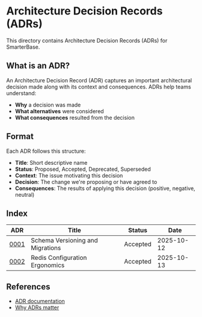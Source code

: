 # Architecture Decision Records (ADRs)

This directory contains Architecture Decision Records (ADRs) for SmarterBase.

## What is an ADR?

An Architecture Decision Record (ADR) captures an important architectural decision made along with its context and consequences. ADRs help teams understand:
- **Why** a decision was made
- **What alternatives** were considered
- **What consequences** resulted from the decision

## Format

Each ADR follows this structure:
- **Title**: Short descriptive name
- **Status**: Proposed, Accepted, Deprecated, Superseded
- **Context**: The issue motivating this decision
- **Decision**: The change we're proposing or have agreed to
- **Consequences**: The results of applying this decision (positive, negative, neutral)

## Index

| ADR | Title | Status | Date |
|-----|-------|--------|------|
| [0001](0001-schema-versioning-and-migrations.md) | Schema Versioning and Migrations | Accepted | 2025-10-12 |
| [0002](0002-redis-configuration-ergonomics.md) | Redis Configuration Ergonomics | Accepted | 2025-10-13 |

## References

- [ADR documentation](https://adr.github.io/)
- [Why ADRs matter](https://cognitect.com/blog/2011/11/15/documenting-architecture-decisions)
